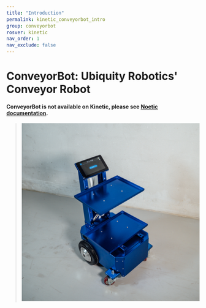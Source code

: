 ```yaml
---
title: "Introduction"
permalink: kinetic_conveyorbot_intro
group: conveyorbot
rosver: kinetic
nav_order: 1
nav_exclude: false
---
```


# ConveyorBot: Ubiquity Robotics' Conveyor Robot

#### ConveyorBot is not available on Kinetic, please see [Noetic documentation](noetic_conveyorbot_intro).

> ![ConveyorBot](../../assets/breadcrumb/Breadcrumb_main.jpg)




